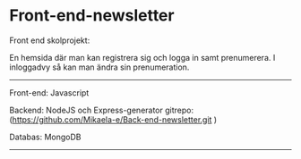 # Front-end-newsletter


Front end skolprojekt:

En hemsida där man kan registrera sig och logga in samt prenumerera. 
I inloggadvy så kan man ändra sin prenumeration.
________
Front-end: Javascript

Backend: NodeJS och Express-generator gitrepo: (https://github.com/Mikaela-e/Back-end-newsletter.git ) 

Databas: MongoDB
_______
